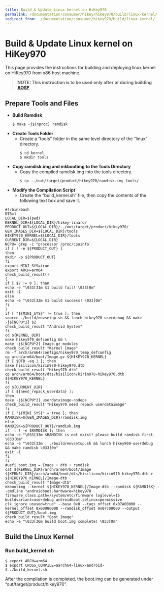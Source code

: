 ```yaml
---
title: Build & Update Linux kernel on HiKey970
permalink: /documentation/consumer/hikey/hikey970/build/linux-kernel/
redirect_from:  /documentation/consumer/hikey970/build/linux-kernel/
---
```


# Build & Update Linux kernel on HiKey970

This page provides the instructions for building and deploying linux
kernel on HiKey970 from x86 host machine.

 >**NOTE: This instruction is to be used only after or during building [AOSP](aosp.md)**

## Prepare Tools and Files
- **Build Ramdisk**
  ```
  $ make -j$(nproc) ramdisk
  ```
- **Create Tools Folder**
  - Create a “tools” folder in the same level directory of the “linux” directory.
    ```
    $ cd kernel
    $ mkdir tools
    ```
- **Copy ramdisk.img and mkbootimg to the Tools Directory**
  - Copy the compiled ramdisk.img into the tools directory.
    ```
    $ cp ../out/target/product/hikey970/ramdisk.img tools/
    ```
- **Modify the Compilation Script**
  - Create the “build_kernel.sh” file, then copy the contents of the following text box and save it.
```
#!/bin/bash
DTB=1
LOCAL_DIR=$(pwd)
KERNEL_DIR=${LOCAL_DIR}/hikey-linaro/
PRODUCT_OUT=${LOCAL_DIR}/../out/target/product/hikey970/
GEN_IMAGES_DIR=${LOCAL_DIR}/tools
HIKEY970_KERNEL=${LOCAL_DIR}/tools
CURRENT_DIR=${LOCAL_DIR}
NCPU=`grep -c ^processor /proc/cpuinfo`
if [ ! -e ${PRODUCT_OUT} ]
then
mkdir -p ${PRODUCT_OUT}
fi
export MINI_SYS=true
export ARCH=arm64
check_build_result()
{
if [ $? != 0 ]; then
echo -e "\033[31m $1 build fail! \033[0m"
exit -1
else
echo -e "\033[32m $1 build success! \033[0m"
fi
}
if [ "${MINI_SYS}" != true ]; then
source ./build/envsetup.sh && lunch hikey970-userdebug && make
-j$[NCPU*2] $2
check_build_result "Android System"
fi
cd ${KERNEL_DIR}
make hikey970_defconfig && \
make -j$[NCPU*2] Image.gz modules
check_build_result "Kernel Image"
rm -f arch/arm64/configs/hikey970_temp_defconfig
cp arch/arm64/boot/Image.gz ${HIKEY970_KERNEL}
if [ $DTB -eq 1 ]; then
make hisilicon/kirin970-hikey970.dtb
check_build_result "Hikey970 dtb"
cp arch/arm64/boot/dts/hisilicon/kirin970-hikey970.dtb ${HIKEY970_KERNEL}
fi
cd ${CURRENT_DIR}
if [ ${need_repack_userdata} ];
then
make -j$[NCPU*2] userdataimage-nodeps
check_build_result "Hikey970 need repack userdataimage"
fi
if [ "${MINI_SYS}" = true ]; then
RAMDISK=${GEN_IMAGES_DIR}/ramdisk.img
else
RAMDISK=${PRODUCT_OUT}/ramdisk.img
if  [ ! -e $RAMDISK ]; then
echo -e "\033[33m $RAMDISK is not exist! please build ramdisk first.
\033[0m"
echo -e "\033[33m . ./build/envsetup.sh && lunch hikey960-userdebug
&& make ramdisk \033[0m"
exit -1
fi
fi
#uefi boot.img = Image + dtb + ramdisk
cat ${KERNEL_DIR}/arch/arm64/boot/Image ${KERNEL_DIR}/arch/arm64/boot/dts/hisilicon/kirin970-hikey970.dtb > ${HIKEY970_KERNEL}/Image-dtb
check_build_result "Image-dtb"
mkbootimg --kernel ${HIKEY970_KERNEL}/Image-dtb --ramdisk ${RAMDISK} --cmdline "androidboot.hardware=hikey970 firmware_class.path=/system/etc/firmware loglevel=15 buildvariant=userdebug androidboot.selinux=permissive clk_ignore_unused=true" --base 0x0 --tags_offset 0x07A00000 --kernel_offset 0x00080000 --ramdisk_offset 0x07c00000 --output ${PRODUCT_OUT}/boot.img
check_build_result "Boot Image"
echo -e "\033[36m build boot.img complete! \033[0m"
```

## Build the Linux Kernel

### Run build_kernel.sh

```shell
$ export ARCH=arm64
$ export CROSS_COMPILE=aarch64-linux-android-
$ ./build_kernel.sh
```

After the compilation is completed, the boot.img can be generated under “out/target/product/hikey970”.
